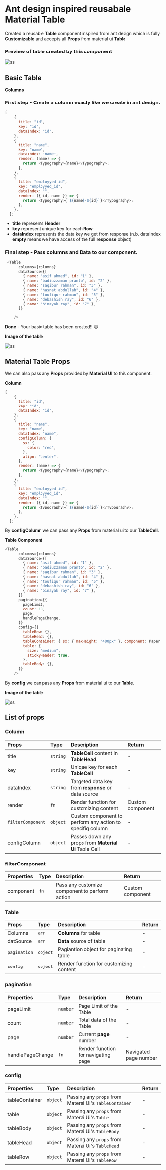 # Ant design inspired reusabale Material Table

Created a reusable **Table** component inspired from ant design which is fully **Customizable** and accepts all **Props** from material ui **Table**

### Preview of table created by this component

![ss](public/images/ss.png)

## **Basic Table**

**Columns**

### First step - Create a column exacly like we create in ant design.

``` js
[
    {
      title: "id",
      key: "id",
      dataIndex: "id",
    },
    {
      title: "name",
      key: "name",
      dataIndex: "name",
      render: (name) => {
        return <Typography>{name}</Typography>;
      },
    },
    {
      title: "employyed id",
      key: "employyed_id",
      dataIndex: "",
      render: ({ id, name }) => {
        return <Typography>{`${name}-${id}`}</Typography>;
      },
    },
  ];
```

- **title** represents **Header**
- **key** represent unique key for each **Row**
- **dataIndex** represents the data key we get from response (n.b. dataIndex **empty** means we have access of the full **response** object)

### Final step - Pass **columns** and **Data** to our component.

```js
 <Table
      columns={columns}
      dataSource={[
        { name: "asif ahmed", id: "1" },
        { name: "badiuzzaman pranto", id: "2" },
        { name: "saqibur rahman", id: "3" },
        { name: "hasnat abdullah", id: "4" },
        { name: "toufiqur rahman", id: "5" },
        { name: "debashish ray", id: "6" },
        { name: "binayak ray", id: "7" },
      ]}

    />
```

**Done** - Your basic table has been created!! :smile:

**Image of the table**

![ss](public/images/basic_table.png)

## **Material Table Props**

We can also pass any **Props** provided by **Material UI** to this component.

**Column**

``` js
[
    {
      title: "id",
      key: "id",
      dataIndex: "id",
    },
    {
      title: "name",
      key: "name",
      dataIndex: "name",
      configColumn: {
        sx: {
          color: "red",
        },
        align: "center",
      },
      render: (name) => {
        return <Typography>{name}</Typography>;
      },
    },
    {
      title: "employyed id",
      key: "employyed_id",
      dataIndex: "",
      render: ({ id, name }) => {
        return <Typography>{`${name}-${id}`}</Typography>;
      },
    },
  ];
```

By **configColumn** we can pass any **Props** from material ui to our **TableCell**.

**Table Component**

``` js
<Table
      columns={columns}
      dataSource={[
        { name: "asif ahmed", id: "1" },
        { name: "badiuzzaman pranto", id: "2" },
        { name: "saqibur rahman", id: "3" },
        { name: "hasnat abdullah", id: "4" },
        { name: "toufiqur rahman", id: "5" },
        { name: "debashish ray", id: "6" },
        { name: "binayak ray", id: "7" },
      ]}
      pagination={{
        pageLimit,
        count: 10,
        page,
        handlePageChange,
      }}
      config={{
        tableRow: {},
        tableHead: {},
        tableContainer: { sx: { maxHeight: "400px" }, component: Paper },
        table: {
          size: "medium",
          stickyHeader: true,
        },
        tableBody: {},
      }}
    />
```

By **config** we can pass any **Props** from material ui to our **Table**.

**Image of the table**

![ss](public/images/ss.png)

## List of props

### **Column**

| Props             | Type     | Description                                               | Return           |
| :---------------- | :------- | :-------------------------------------------------------- | :--------------- |
| title             | `string` | **TableCell** content in **TableHead**                    | -                |
| key               | `string` | Unique key for each **TableCell**                         | -                |
| dataIndex         | `string` | Targeted data key from **response** or data source        | -                |
| render            | `fn`     | Render function for customizing content                   | Custom component |
| `filterComponent` | `object` | Custom component to perform any action to specifiq column | -                |
| configColumn      | `object` | Passes down any props from **Material Ui** Table Cell     | -                |

### **filterComponent**

| Properties     | Type | Description                                    | Return           |
| :-------- | :--- | :--------------------------------------------- | :--------------- |
| component | `fn` | Pass any customize component to perform action | Custom component |

### **Table**

| Props        | Type     | Description                             | Return |
| :----------- | :------- | :-------------------------------------- | :----- |
| Columns      | `arr`    | **Columns** for table                   | -      |
| datSource    | `arr`    | **Data** source of table                | -      |
| `pagination` | `object` | Pagiantion object for paginating table  | -      |
| `config`     | `object` | Render function for customizing content | -      |

### **pagination**

| Properties             | Type     | Description                         | Return                |
| :--------------- | :------- | :---------------------------------- | :-------------------- |
| pageLimit        | `number` | Page Limit of the Table             | -                     |
| count            | `number` | Total data of the Table             | -                     |
| page             | `number` | Current **page** number             | -                     |
| handlePageChange | `fn`     | Render function for navigating page | Navigated page number |

### **config**

| Properties           | Type     | Description                                            | Return |
| :------------- | :------- | :----------------------------------------------------- | :----- |
| tableContainer | `object` | Passing any `props` from Materai Ui's `TableContainer` | -      |
| table          | `object` | Passing any `props` from Materai Ui's `Table`          | -      |
| tableBody      | `object` | Passing any `props` from Materai Ui's `TableBody`      | -      |
| tableHead      | `object` | Passing any `props` from Materai Ui's `TableHead`      | -      |
| tableRow       | `object` | Passing any `props` from Materai Ui's `TableRow`       | -      |
